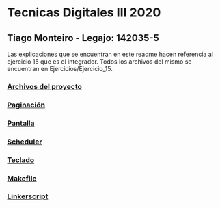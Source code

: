 # Tecnicas Digitales III 2020
	
## Tiago Monteiro - Legajo: 142035-5

Las explicaciones que se encuentran en este readme hacen referencia al ejercicio 15 que es el integrador.
Todos los archivos del mismo se encuentran en Ejercicios/Ejercicio_15.

### [Archivos del proyecto](/doc/archivos.md)

### [Paginación](/doc/paginacion.md)

### [Pantalla](/doc/pantalla.md)

### [Scheduler](/doc/scheduler.md)

### [Teclado](/doc/teclado.md)

### [Makefile](/doc/makefile.md)

### [Linkerscript](/doc/linker.md)








